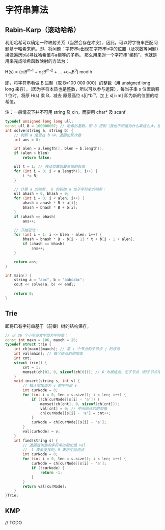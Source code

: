 # 字符串算法

## Rabin-Karp（滚动哈希）

利用哈希可以确定一种映射关系（当然会存在冲突），因此，可以将字符串匹配问题基于哈希来解。即，将问题：字符串a出现在字符串b中的位置（及次数等问题）换做遍历b以寻找哈希值与a相等的子串。
那么用来对一个字符串“编码”，也就是用来完成哈希函数映射的方法为：

H(s) = (c<sub>1</sub>B<sup>m-1</sup> + c<sub>2</sub>B<sup>m-2</sup> + ... +c<sub>m</sub>B<sup>0</sup>) mod h

即，将字符串看做 B 进制（取 B=100 000 000）的整数（用 unsigned long long 来存），（因为字符本质也是整数，所以可以参与运算），每当子串 s 位置后移 1 位时，将原 H(s) 乘 B，减去 原最高位 s[i]*b<sup>m</sup>，加上 s[i+m] 即为新的位置的哈希值。

注：一般情况下并不可用 string 及 cin，而要用 char* 及 scanf

```C++ {.lang-type-C++}
typedef unsigned long long ull;
const ull B = 100000007; // 哈希的基数，即 B 进制（我也不知道为什么取这么大，感觉 256 就够了）
int solve(string a, string b) {
    // 判断 a 是否在 b 中，返回出现次数
    int ans = 0;

    int alen = a.length(), blen = b.length();
    if (alen > blen)
        return false;

    ull t = 1; // 移动位置后最高位的权值
    for (int i = 0; i < a.length(); i++) {
        t *= B;
    }

    // 计算 a 的哈希、 b 的初始 a 位子字符串的哈希：
    ull ahash = 0, bhash = 0;
    for (int i = 0; i < alen; i++) {
        ahash = ahash * B + a[i];
        bhash = bhash * B + b[i];
    }
    if (ahash == bhash)
        ans++;

    // 开始滚动：
    for (int i = 1; i <= blen - alen; i++) {
        bhash = bhash * B - b[i - 1] * t + b[i - 1 + alen];
        if (ahash == bhash)
            ans++;
    }

    return ans;
}

int main() {
    string a = "abc", b = "aabcabc";
    cout << solve(a, b) << endl;
    
    return 0;
}
```

## Trie

即将已有字符串基于（前缀）树的结构保存。

```C++ {.lang-type-C++}
// 以 26 个小写英文字母为字符集：
const int maxn = 106, maxch = 26;
typedef struct trie {
    int ch[maxn][maxch]; // 第 i 个节点的子节点 j 的序号
    int val[maxn]; // 每个结点的附加值
    int cnt;
    struct trie() {
        cnt = 1;
        memset(ch[0], 0, sizeof(ch[0])); // 0 为根结点，无子节点（即子节点序号为 0）
    }
    void insert(string s, int v) {
        // 插入附加值为 v 的字符串 s
        int curNode = 0;
        for (int i = 0, len = s.size(); i < len; i++) {
            if (!ch[curNode][s[i] - 'a']) {
                memset(ch[cnt], 0, sizeof(ch[cnt]));
                val[cnt] = 0; // 中间结点的附加值
                ch[curNode][s[i] - 'a'] = cnt++;
            }
            curNode = ch[curNode][s[i] - 'a'];
        }
        val[curNode] = v;
    }
    int find(string s) {
        // 返回查询到的字符串的附加值 val
        // -1 表示没找到，0 表示中间结点
        int curNode = 0;
        for (int i = 0, len = s.size(); i < len; i++) {
            curNode = ch[curNode][s[i] - 'a'];
            if (!curNode) {
                return -1;
            }
        }
        return val[curNode];
    }
}Trie;
```


## KMP

// TODO